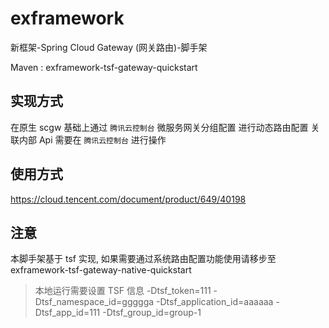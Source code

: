 # exframework

新框架-Spring Cloud Gateway (网关路由)-脚手架

Maven : exframework-tsf-gateway-quickstart

##  实现方式

在原生 scgw 基础上通过 `腾讯云控制台` 微服务网关分组配置 进行动态路由配置
关联内部 Api 需要在 `腾讯云控制台` 进行操作


## 使用方式

https://cloud.tencent.com/document/product/649/40198

## 注意

本脚手架基于 tsf 实现, 如果需要通过系统路由配置功能使用请移步至  exframework-tsf-gateway-native-quickstart

>本地运行需要设置 TSF 信息
-Dtsf_token=111
-Dtsf_namespace_id=ggggga
-Dtsf_application_id=aaaaaa
-Dtsf_app_id=111
-Dtsf_group_id=group-1

